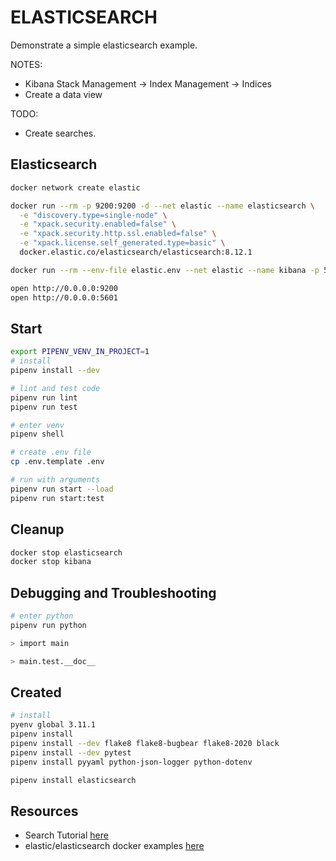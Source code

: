 # ELASTICSEARCH

Demonstrate a simple elasticsearch example.

NOTES:

- Kibana Stack Management -> Index Management -> Indices
- Create a data view

TODO:

- Create searches.

## Elasticsearch

```sh
docker network create elastic

docker run --rm -p 9200:9200 -d --net elastic --name elasticsearch \
  -e "discovery.type=single-node" \
  -e "xpack.security.enabled=false" \
  -e "xpack.security.http.ssl.enabled=false" \
  -e "xpack.license.self_generated.type=basic" \
  docker.elastic.co/elasticsearch/elasticsearch:8.12.1

docker run --rm --env-file elastic.env --net elastic --name kibana -p 5601:5601 docker.elastic.co/kibana/kibana:8.12.1

open http://0.0.0.0:9200
open http://0.0.0.0:5601
```

## Start

```sh
export PIPENV_VENV_IN_PROJECT=1
# install
pipenv install --dev

# lint and test code
pipenv run lint
pipenv run test

# enter venv
pipenv shell

# create .env file
cp .env.template .env

# run with arguments
pipenv run start --load
pipenv run start:test
```

## Cleanup

```sh
docker stop elasticsearch
docker stop kibana
```

## Debugging and Troubleshooting

```sh
# enter python
pipenv run python

> import main

> main.test.__doc__
```

## Created

```sh
# install
pyenv global 3.11.1
pipenv install
pipenv install --dev flake8 flake8-bugbear flake8-2020 black
pipenv install --dev pytest
pipenv install pyyaml python-json-logger python-dotenv

pipenv install elasticsearch
```

## Resources

- Search Tutorial [here](https://www.elastic.co/search-labs/tutorials/search-tutorial/welcome)
- elastic/elasticsearch docker examples [here](https://github.com/elastic/elasticsearch/tree/8.12/docs/reference/setup/install/docker)
